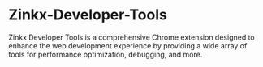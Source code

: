 # Zinkx-Developer-Tools
Zinkx Developer Tools is a comprehensive Chrome extension designed to enhance the web development experience by providing a wide array of tools for performance optimization, debugging, and more.
